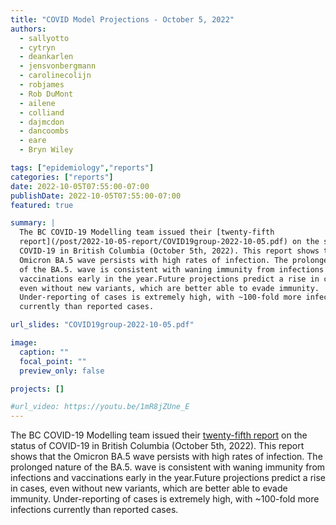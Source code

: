 ```yaml
---
title: "COVID Model Projections - October 5, 2022"
authors:
  - sallyotto
  - cytryn
  - deankarlen
  - jensvonbergmann
  - carolinecolijn
  - robjames
  - Rob DuMont
  - ailene
  - colliand
  - dajmcdon
  - dancoombs
  - eare
  - Bryn Wiley

tags: ["epidemiology","reports"]
categories: ["reports"]
date: 2022-10-05T07:55:00-07:00
publishDate: 2022-10-05T07:55:00-07:00
featured: true

summary: |
  The BC COVID-19 Modelling team issued their [twenty-fifth
  report](/post/2022-10-05-report/COVID19group-2022-10-05.pdf) on the status of
  COVID-19 in British Columbia (October 5th, 2022). This report shows that the
  Omicron BA.5 wave persists with high rates of infection. The prolonged nature
  of the BA.5. wave is consistent with waning immunity from infections and
  vaccinations early in the year.Future projections predict a rise in cases,
  even without new variants, which are better able to evade immunity.
  Under-reporting of cases is extremely high, with ~100-fold more infections
  currently than reported cases.

url_slides: "COVID19group-2022-10-05.pdf"

image:
  caption: ""
  focal_point: ""
  preview_only: false

projects: []

#url_video: https://youtu.be/1mR8jZUne_E
---
```

The BC COVID-19 Modelling team issued their [twenty-fifth
report](/post/2022-10-05-report/COVID19group-2022-10-05.pdf) on the status of
COVID-19 in British Columbia (October 5th, 2022). This report shows that the
Omicron BA.5 wave persists with high rates of infection. The prolonged nature
of the BA.5. wave is consistent with waning immunity from infections and
vaccinations early in the year.Future projections predict a rise in cases,
even without new variants, which are better able to evade immunity.
Under-reporting of cases is extremely high, with ~100-fold more infections
currently than reported cases.
